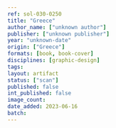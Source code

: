 ```yaml
---
ref: sol-030-0250
title: "Greece"
author_name: ["unknown author"]
publisher: ["unknown publisher"]
year: "unknown-date"
origin: ["Greece"]
formats: [book, book-cover]
disciplines: [graphic-design]
tags:
layout: artifact
status: ["scan"]
published: false
int_published: false
image_count:
date_added: 2023-06-16
batch:
---
```

